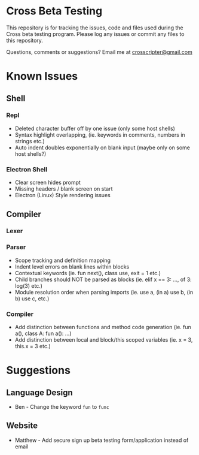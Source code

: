 # Cross Beta Testing

This repository is for tracking the issues, code and files used during the
Cross beta testing program.  Please log any issues or commit any files to
this repository.

Questions, comments or suggestions?
Email me at <a href="mailto:crosscripter@gmail.com">crosscripter@gmail.com</a>


# Known Issues

## Shell

### Repl
- Deleted character buffer off by one issue (only some host shells)
- Syntax highlight overlapping, (ie. keywords in comments, numbers in strings etc.)
- Auto indent doubles exponentially on blank input (maybe only on some host shells?)

### Electron Shell
- Clear screen hides prompt
- Missing headers / blank screen on start
- Electron (Linux) Style rendering issues

## Compiler

### Lexer 

### Parser
- Scope tracking and definition mapping
- Indent level errors on blank lines within blocks
- Contextual keywords (ie. fun next(), class use, exit = 1 etc.)
- Child branches should NOT be parsed as blocks (ie. elif x == 3: ..., of 3: log(3) etc.)
- Module resolution order when parsing imports (ie. use a, (in a) use b, (in b) use c, etc.)

### Compiler
- Add distinction between functions and method code generation (ie. fun a(), class A: fun a(): ...)
- Add distinction between local and block/this scoped variables (ie. x = 3, this.x = 3 etc.)


# Suggestions

## Language Design
- Ben - Change the keyword `fun` to `func`

## Website
- Matthew - Add secure sign up beta testing form/application instead of email

